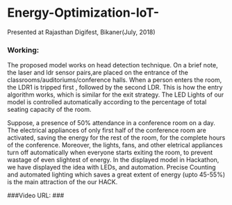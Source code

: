 # Energy-Optimization-IoT-
Presented at Rajasthan Digifest, Bikaner(July, 2018)

### Working: ###
The proposed model works on head detection technique. On a brief note, the laser and ldr sensor pairs,are placed on the entrance of the classrooms/auditoriums/conference halls. When a person enters the room, the LDR1 is tripped first , followed by the second LDR. This is how the entry algorithm works, which is similar for the exit strategy. The LED Lights of our model is controlled automatically according to the percentage of total seating capacity of the room. 

Suppose, a presence of 50% attendance in a conference room on a day. The electrical appliances of only first half of the conference room are activated, saving the energy for the rest of the room, for the complete hours of the conference.
Moreover, the lights, fans, and other eletrical appliances turn off automatically when everyone starts exiting the room, to prevent wastage of even slightest of energy. In the displayed model in Hackathon, we have displayed the idea with LEDs, and automation. Precise Counting and automated lighting which saves a great extent of energy (upto 45-55%) is the main attraction of the our HACK.

###Video URL: ###





